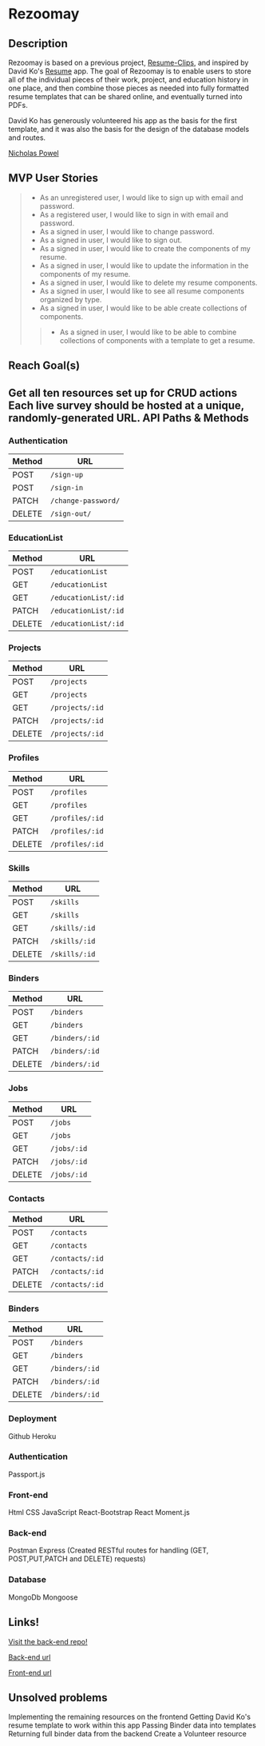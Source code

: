 # Rezoomay

## Description
Rezoomay is based on a previous project, [Resume-Clips](https://github.com/nicholaspowel/resume-clips-client), and inspired by David Ko's [Resume](https://github.com/davidholyko/resume) app. The goal of Rezoomay is to enable users to store all of the individual pieces of their work, project, and education history in one place, and then combine those pieces as needed into fully formatted resume templates that can be shared online, and eventually turned into PDFs.

David Ko has generously volunteered his app as the basis for the first template, and it was also the basis for the design of the database models and routes.


[Nicholas Powel](https://github.com/nicholaspowel)


## MVP User Stories

> - As an unregistered user, I would like to sign up with email and password.
> - As a registered user, I would like to sign in with email and password.
> - As a signed in user, I would like to change password.
> - As a signed in user, I would like to sign out.
> - As a signed in user, I would like to create the components of my resume.
> - As a signed in user, I would like to update the information in the components of my resume.
> - As a signed in user, I would like to delete my resume components.
> - As a signed in user, I would like to see all resume components organized by type.
> - As a signed in user, I would like to be able create collections of components.
> > - As a signed in user, I would like to be able to combine collections of components with a template to get a resume.

## Reach Goal(s)
Get all ten resources set up for CRUD actions
Each live survey should be hosted at a unique, randomly-generated URL.
API Paths & Methods
------
### Authentication

| Method | URL
|--------|------------------------
| POST   | `/sign-up`
| POST   | `/sign-in`
| PATCH  | `/change-password/`
| DELETE | `/sign-out/`

### EducationList

| Method   | URL
|--------|------------------------
| POST   | `/educationList`
| GET    | `/educationList`
| GET    | `/educationList/:id`
| PATCH  | `/educationList/:id`
| DELETE | `/educationList/:id`

### Projects

| Method   | URL
|--------|------------------------
| POST   | `/projects`
| GET    | `/projects`
| GET    | `/projects/:id`
| PATCH  | `/projects/:id`
| DELETE | `/projects/:id`

### Profiles

| Method   | URL
|--------|------------------------
| POST   | `/profiles`
| GET    | `/profiles`
| GET    | `/profiles/:id`
| PATCH  | `/profiles/:id`
| DELETE | `/profiles/:id`

### Skills

| Method   | URL
|--------|------------------------
| POST   | `/skills`
| GET    | `/skills`
| GET    | `/skills/:id`
| PATCH  | `/skills/:id`
| DELETE | `/skills/:id`

### Binders

| Method   | URL
|--------|------------------------
| POST   | `/binders`
| GET    | `/binders`
| GET    | `/binders/:id`
| PATCH  | `/binders/:id`
| DELETE | `/binders/:id`

### Jobs

| Method   | URL
|--------|------------------------
| POST   | `/jobs`
| GET    | `/jobs`
| GET    | `/jobs/:id`
| PATCH  | `/jobs/:id`
| DELETE | `/jobs/:id`

### Contacts

| Method   | URL
|--------|------------------------
| POST   | `/contacts`
| GET    | `/contacts`
| GET    | `/contacts/:id`
| PATCH  | `/contacts/:id`
| DELETE | `/contacts/:id`

### Binders

| Method   | URL
|--------|------------------------
| POST   | `/binders`
| GET    | `/binders`
| GET    | `/binders/:id`
| PATCH  | `/binders/:id`
| DELETE | `/binders/:id`

### Deployment

Github
Heroku

### Authentication

Passport.js

### Front-end
Html
CSS
JavaScript
React-Bootstrap
React
Moment.js


### Back-end
Postman
Express (Created RESTful routes for handling (GET, POST,PUT,PATCH and DELETE) requests)

### Database
MongoDb
Mongoose

## Links!

[Visit the back-end repo!](https://github.com/nicholaspowel/rezoomay-express-api)

[Back-end url](https://pure-inlet-68098.herokuapp.com/)

[Front-end url](https://nicholaspowel.github.io/rezoomay-client)
## Unsolved problems
Implementing the remaining resources on the frontend
Getting David Ko's resume template to work within this app
Passing Binder data into templates
Returning full binder data from the backend
Create a Volunteer resource
